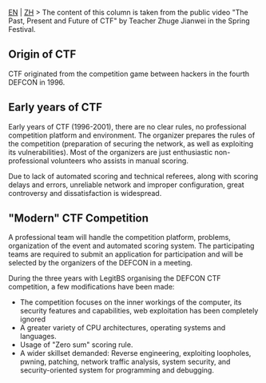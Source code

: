 [EN](./history.md) | [ZH](./history-zh.md)
&gt; The content of this column is taken from the public video &quot;The Past, Present and Future of CTF&quot; by Teacher Zhuge Jianwei in the Spring Festival.


## Origin of CTF


CTF originated from the competition game between hackers in the fourth DEFCON in 1996.

## Early years of CTF

Early years of CTF (1996-2001), there are no clear rules, no professional competition platform and environment. The organizer prepares the rules of the competition (preparation of securing the network, as well as exploiting its vulnerabilities). Most of the organizers are just enthusiastic non-professional volunteers who assists in manual scoring.

Due to lack of automated scoring and technical referees, along with scoring delays and errors, unreliable network and improper configuration, great controversy and dissatisfaction is widespread.


## &quot;Modern&quot; CTF Competition


A professional team will handle the competition platform, problems, organization of the event and automated scoring system. The participating teams are required to submit an application for participation and will be selected by the organizers of the DEFCON in a meeting.


During the three years with LegitBS organising the DEFCON CTF competition, a few modifications have been made:

- The competition focuses on the inner workings of the computer, its security features and capabilities, web exploitation has been completely ignored
- A greater variety of CPU architectures, operating systems and languages.
- Usage of &quot;Zero sum&quot; scoring rule.
- A wider skillset demanded: Reverse engineering, exploiting loopholes, pwning, patching, network traffic analysis, system security, and security-oriented system for programming and debugging.
